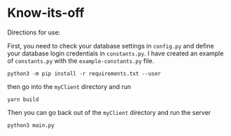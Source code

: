 # Know-its-off

Directions for use:

First, you need to check your database settings in `config.py` and define your database login credentials in `constants.py`. I have created an example of `constants.py` with the `example-constants.py` file.

`python3 -m pip install -r requirements.txt --user`

then go into the `myClient` directory and run

`yarn build`

Then you can go back out of the `myClient` directory and run the server

`python3 main.py`

